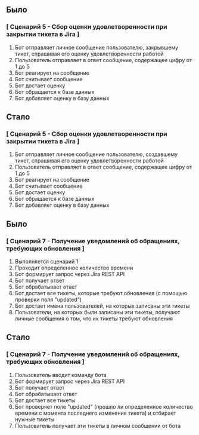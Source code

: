 ## Было

### [ Сценарий 5 - Сбор оценки удовлетворенности при закрытии тикета в Jira ]

1. Бот отправляет личное сообщение пользователю, закрывшему тикет, спрашивая его оценку удовлетворенности работой
2. Пользователь отправляет в ответ сообщение, содержащее цифру от 1 до 5
3. Бот реагирует на сообщение
4. Бот считывает сообщение
5. Бот достает оценку
6. Бот обращается к базе данных
7. Бот добавляет оценку в базу данных

## Стало

### [ Сценарий 5 - Сбор оценки удовлетворенности при закрытии тикета в Jira ]

1. Бот отправляет личное сообщение пользователю, создавшему тикет, спрашивая его оценку удовлетворенности работой
2. Пользователь отправляет в ответ сообщение, содержащее цифру от 1 до 5
3. Бот реагирует на сообщение
4. Бот считывает сообщение
5. Бот достает оценку
6. Бот обращается к базе данных
7. Бот добавляет оценку в базу данных

## Было

### [ Сценарий 7 -  Получение уведомлений об обращениях, требующих обновления ]

1. Выполняется сценарий 1
2. Проходит определенное количество времени
3. Бот формирует запрос через Jira REST API
4. Бот получает ответ
5. Бот обрабатывает ответ
6. Бот достает все тикеты, которые требуют обновления (с помощью проверки поля "updated")
7. Бот достает имена пользователей, на которых записаны эти тикеты
8. Пользователи, на которых были записаны эти тикеты, получают личные сообщения о том, что их тикеты требуют обновления

## Стало

### [ Сценарий 7 -  Получение уведомлений об обращениях, требующих обновления ]

1. Пользователь вводит команду бота
2. Бот формирует запрос через Jira REST API
3. Бот получает ответ
4. Бот обрабатывает ответ
5. Бот достает все тикеты
6. Бот проверяет поле "updated" (прошло ли определенное количество времени с момента последнего изменения тикета) и отбирает нужные тикеты
7. Пользователь получает эти тикеты в личном сообщении от бота